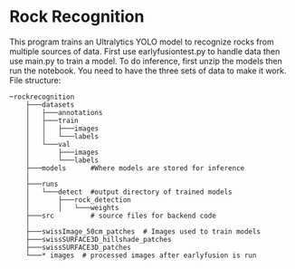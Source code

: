 ﻿# Rock Recognition 
This program trains an Ultralytics YOLO model to recognize rocks from multiple sources of data.
First use earlyfusiontest.py to handle data then use main.py to train a model.
To do inference, first unzip the models then run the notebook.
You need to have the three sets of data to make it work.
File structure:
```
─rockrecognition
    ├───datasets
    │   ├───annotations
    │   ├───train
    │   │   ├───images
    │   │   └───labels
    │   └───val
    │       ├───images
    │       └───labels
    ├───models      #Where models are stored for inference
    │
    ├───runs
    │   └───detect  #output directory of trained models
    │       ├───rock_detection
    │       │   └───weights
    ├───src			# source files for backend code
    │   
    ├───swissImage_50cm_patches  # Images used to train models
    ├───swissSURFACE3D_hillshade_patches
    ├───swissSURFACE3D_patches
    └───* images  # processed images after earlyfusion is run
```
